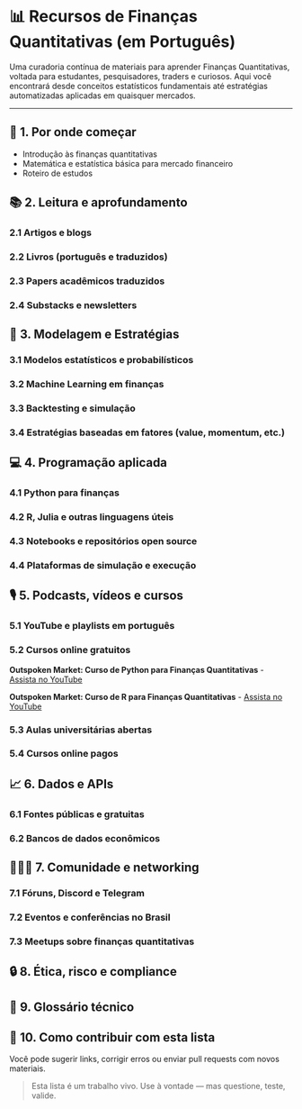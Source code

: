 # 📊 Recursos de Finanças Quantitativas (em Português)

Uma curadoria contínua de materiais para aprender Finanças Quantitativas, voltada para estudantes, pesquisadores, traders e curiosos. Aqui você encontrará desde conceitos estatísticos fundamentais até estratégias automatizadas aplicadas em quaisquer mercados.

---

## 🧭 1. Por onde começar
- Introdução às finanças quantitativas
- Matemática e estatística básica para mercado financeiro
- Roteiro de estudos

## 📚 2. Leitura e aprofundamento

### 2.1 Artigos e blogs
### 2.2 Livros (português e traduzidos)
### 2.3 Papers acadêmicos traduzidos
### 2.4 Substacks e newsletters

## 🧠 3. Modelagem e Estratégias

### 3.1 Modelos estatísticos e probabilísticos
### 3.2 Machine Learning em finanças
### 3.3 Backtesting e simulação
### 3.4 Estratégias baseadas em fatores (value, momentum, etc.)

## 💻 4. Programação aplicada

### 4.1 Python para finanças
### 4.2 R, Julia e outras linguagens úteis
### 4.3 Notebooks e repositórios open source
### 4.4 Plataformas de simulação e execução

## 🎙️ 5. Podcasts, vídeos e cursos

### 5.1 YouTube e playlists em português
### 5.2 Cursos online gratuitos
**Outspoken Market: Curso de Python para Finanças Quantitativas** - [Assista no YouTube](https://www.youtube.com/watch?v=ejXPBwVyHTw&list=PLudZsmb7OiyCANQJ_hQ-9Y_ghqpeFMVMB)

**Outspoken Market: Curso de R para Finanças Quantitativas** - [Assista no YouTube](https://www.youtube.com/watch?v=tJr_krsgAxc&list=PLudZsmb7OiyBmHA6gZFi1-D1auqCVIMWl)

### 5.3 Aulas universitárias abertas
### 5.4 Cursos online pagos

## 📈 6. Dados e APIs

### 6.1 Fontes públicas e gratuitas
### 6.2 Bancos de dados econômicos

## 🧑‍🤝‍🧑 7. Comunidade e networking

### 7.1 Fóruns, Discord e Telegram
### 7.2 Eventos e conferências no Brasil
### 7.3 Meetups sobre finanças quantitativas

## 🔒 8. Ética, risco e compliance

## 📘 9. Glossário técnico

## 🙌 10. Como contribuir com esta lista

Você pode sugerir links, corrigir erros ou enviar pull requests com novos materiais.

> Esta lista é um trabalho vivo. Use à vontade — mas questione, teste, valide.
